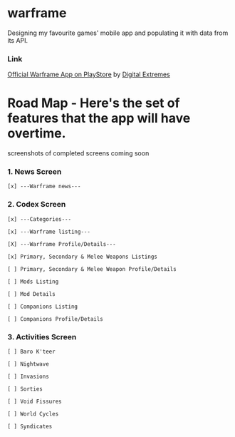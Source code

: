 # warframe

Designing my favourite games' mobile app and populating it with data from its API.

### Link

[Official Warframe App on PlayStore](https://play.google.com/store/apps/details?id=com.digitalextremes.warframenexus) by [Digital Extremes](https://play.google.com/store/apps/developer?id=Digital+Extremes)

# Road Map - Here's the set of features that the app will have overtime.

screenshots of completed screens coming soon

### 1. News Screen
```
[x] ---Warframe news---
```

### 2. Codex Screen 

```
[x] ---Categories---

[x] ---Warframe listing---

[X] ---Warframe Profile/Details---

[x] Primary, Secondary & Melee Weapons Listings

[ ] Primary, Secondary & Melee Weapon Profile/Details

[ ] Mods Listing

[ ] Mod Details

[ ] Companions Listing

[ ] Companions Profile/Details
```

### 3. Activities Screen

```
[ ] Baro K'teer

[ ] Nightwave

[ ] Invasions

[ ] Sorties

[ ] Void Fissures

[ ] World Cycles

[ ] Syndicates
```
